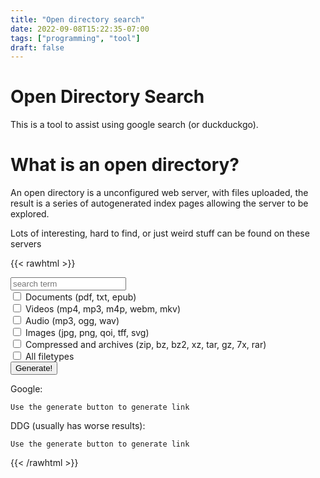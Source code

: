 ```yaml
---
title: "Open directory search"
date: 2022-09-08T15:22:35-07:00
tags: ["programming", "tool"]
draft: false
---
```


# Open Directory Search

This is a tool to assist using google search (or duckduckgo).

# What is an open directory?

An open directory is a unconfigured web server, with files uploaded, the result is a series of autogenerated index pages allowing the server to be explored.

Lots of interesting, hard to find, or just weird stuff can be found on these servers

{{< rawhtml >}}
<form id=od onsubmit="return search()">
<input hint="Search term" id="term" placeholder="search term"/><br/>
<input type="checkbox" id="documents"/> <label for="documents">Documents (pdf, txt, epub)</label><br/>
<input type="checkbox" id="video"/> <label for="videos">Videos (mp4, mp3, m4p, webm, mkv)</label><br/>
<input type="checkbox" id="audio"/> <label for="audio">Audio (mp3, ogg, wav)</label><br/>
<input type="checkbox" id="img"/> <label for="img">Images (jpg, png, qoi, tff, svg)</label><br/>
<input type="checkbox" id="compressed"/> <label for="img">Compressed and archives (zip, bz, bz2, xz, tar, gz, 7x, rar)</label><br/>
<input type="checkbox" id="all"/> <label for="all">All filetypes</label><br/>
<input type="submit" id="submit" value="Generate!"/>
</form>

<p>Google: </p>
<a id=link><code id=out>Use the generate button to generate link</code></a>
<p>DDG (usually has worse results): </p>
<a id=linkddg><code id=outddg>Use the generate button to generate link</code></a>

<script defer>
	var ftypenames = ['documents', 'audio', 'video', 'img', 'compressed']; 
	var filetypes = {
		documents: ['pdf', 'txt', 'epub'],
		audio: ['mp3', 'ogg', 'wav'],
		video: ['mp4', 'mkv', 'webm', 'mpa'],
		img: ['png', 'tff', 'jpg', 'svg', 'qoi'],
		compressed: ['xz', 'zip', 'rar', '7z', 'tar', 'gz', 'bzip', 'bz', 'bzip2']
	};
	function search() {
		var form = document.forms["od"];
		// Basic Open directory search term
		var base = 'intitle:"index of /" -inurl:asp -inurl:html -inurl:php '
		var baseddg = '"index of /" '
		// Validate and proccess search term
		if (form.term.value === '') {
			alert("Please provide a search term")
			return false;
		}
		var term = form.term.value;
		term = term.toLowerCase().replace(/ |\t|\n|,|\.|\-|_/g, '.');
		// Create file type filter
		var filefilter = ""
		if (!form.all.checked) {
			var allowedfiletypes = []
			for (var i = 0; i<ftypenames.length; i++) {
				console.log(ftypenames[i])
				if (form[ftypenames[i]].checked)
					allowedfiletypes = allowedfiletypes.concat(filetypes[ftypenames[i]])
			}
			console.log(allowedfiletypes)
			filefilter = allowedfiletypes.join('|')
		}
		var search = base + filefilter + " " + term;
		var searchddg = baseddg + filefilter + " " + term;
		console.log(search);
		document.getElementById("out").innerText = search;
		document.getElementById("link").href = "https://google.com/search?q=" + search;
		document.getElementById("outddg").innerText = searchddg;
		document.getElementById("linkddg").href = "https://duckduckgo.com/?q=" + searchddg;
		return false;
	}
</script>
{{< /rawhtml >}}

